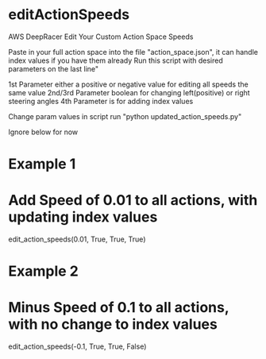 # editActionSpeeds
AWS DeepRacer Edit Your Custom Action Space Speeds

Paste in your full action space into the file "action_space.json", it can handle index values if you have them already
Run this script with desired parameters on the last line"


1st Parameter either a positive or negative value for editing all speeds the same value
2nd/3rd Parameter boolean for changing left(positive) or right steering angles
4th Parameter is for adding index values

Change param values in script
run "python updated_action_speeds.py"

Ignore below for now

# Example 1 
# Add Speed of 0.01 to all actions, with updating index values
edit_action_speeds(0.01, True, True, True)

# Example 2 
# Minus Speed of 0.1 to all actions, with no change to index values
edit_action_speeds(-0.1, True, True, False)
